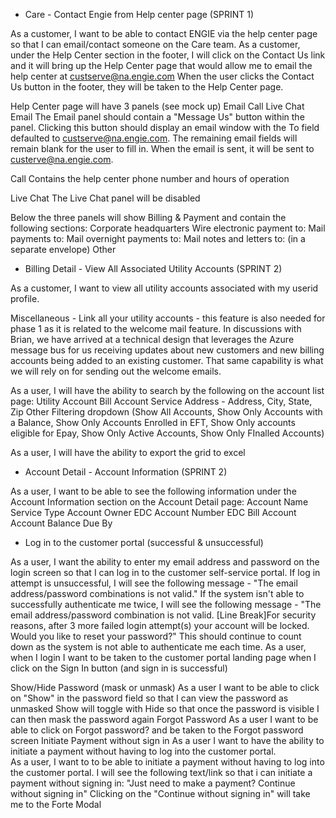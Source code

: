* Care - Contact Engie from Help center page (SPRINT 1)

As a customer, I want to be able to contact ENGIE via the help center page so that I can email/contact someone on the Care team.
As a customer, under the Help Center section in the footer, I will click on the Contact Us link and it will bring up the Help Center page that would allow me to email the help center at custserve@na.engie.com
When the user clicks the Contact Us button in the footer, they will be taken to the Help Center page. 

Help Center page will have 3 panels (see mock up) 
Email
Call 
Live Chat 
Email 
The Email panel should contain a "Message Us" button within the panel. 
Clicking this button should display an email window with the To field defaulted to custserve@na.engie.com. The remaining email fields will remain blank for the user to fill in. When the email is sent, it will be sent to custerve@na.engie.com. 

Call 
Contains the help center phone number and hours of operation 

Live Chat 
The Live Chat panel will be disabled 

Below the three panels will show Billing & Payment and contain the following sections:
Corporate headquarters
Wire electronic payment to:
Mail payments to:
Mail overnight payments to:
Mail notes and letters to: (in a separate envelope) 
Other


* Billing Detail - View All Associated Utility Accounts (SPRINT 2)

As a customer, I want to view all utility accounts associated with my userid profile.

Miscellaneous - Link all your utility accounts - this feature is also needed for phase 1 as it is related to the welcome mail feature. In discussions with Brian, we have arrived at a technical design that leverages the Azure message bus for us receiving updates about new customers and new billing accounts being added to an existing customer. That same capability is what we will rely on for sending out the welcome emails.


As a user, I will have the ability to search by the following on the account list page:
Utility Account
Bill Account
Service Address - Address, City, State, Zip
Other Filtering dropdown (Show All Accounts, Show Only Accounts with a Balance, Show Only Accounts Enrolled in EFT, Show Only accounts eligible for Epay, Show Only Active Accounts, Show Only FInalled Accounts)


As a user, I will have the ability to export the grid to excel


* Account Detail - Account Information (SPRINT 2)

As a user, I want to be able to see the following information under the Account Information section on the Account Detail page:
Account Name
Service Type
Account Owner
EDC Account Number
EDC
Bill Account
Account Balance
Due By

* Log in to the customer portal (successful & unsuccessful) 

As a user, I want the ability to enter my email address and password on the login screen so 
that I can log in to the customer self-service portal. 
If log in attempt is unsuccessful, I will see the following message - "The email address/password combinations is not valid."
If the system isn't able to successfully authenticate me twice, I will see the following message - "The email address/password combination is not valid. [Line Break]For security reasons, after 3 more failed login attempt(s) your account will be locked. Would you like to reset your password?"
This should continue to count down as the system is not able to authenticate me each time. 
As a user, when I login I want to be taken to the customer portal landing page when I click on the Sign In button (and sign in is successful) 

Show/Hide Password (mask or unmask) 
As a user I want to be able to click on "Show" in the password field so that I  can view the password as unmasked
Show will toggle with Hide so that once the password is visible I can then mask the password again 
Forgot Password 
As a user I want to be able to click on Forgot password? and be taken to the Forgot password screen
Initiate Payment without sign in 
As a user I want to have the ability to initiate a payment without having to log into the customer portal.  
As a user, I want to to be able to initiate a payment without having to log into the customer portal.  I will see the following text/link so that i can initiate a payment without signing in:  "Just need to make a payment?  Continue without signing in" 
Clicking on the "Continue without signing in" will take me to the Forte Modal
